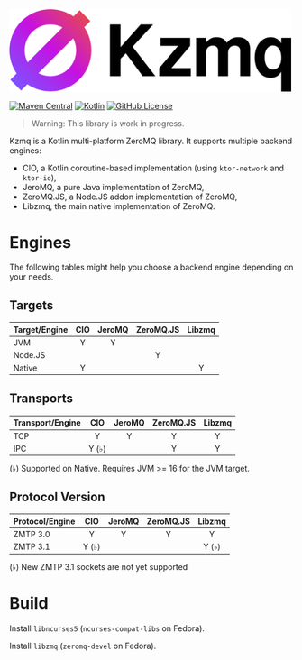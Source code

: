 <img src="https://github.com/ptitjes/kzmq/raw/main/docs/logotype.png" alt="Kzmq" width="500" style="max-width:100%;">

[![Maven Central](https://img.shields.io/maven-central/v/org.zeromq/kzmq)](https://mvnrepository.com/artifact/org.zeromq)
[![Kotlin](https://img.shields.io/badge/kotlin-1.6.21-blue.svg?logo=kotlin)](http://kotlinlang.org)
[![GitHub License](https://img.shields.io/badge/license-Apache%20License%202.0-blue.svg?style=flat)](http://www.apache.org/licenses/LICENSE-2.0)

> Warning: This library is work in progress.

Kzmq is a Kotlin multi-platform ZeroMQ library. It supports multiple backend engines:

- CIO, a Kotlin coroutine-based implementation (using `ktor-network` and `ktor-io`),
- JeroMQ, a pure Java implementation of ZeroMQ,
- ZeroMQ.JS, a Node.JS addon implementation of ZeroMQ,
- Libzmq, the main native implementation of ZeroMQ.

# Engines

The following tables might help you choose a backend engine depending on your needs.

## Targets

| Target/Engine | CIO           | JeroMQ        | ZeroMQ.JS     | Libzmq        |
|---------------|:-------------:|:-------------:|:-------------:|:-------------:|
| JVM           | Y             | Y             |               |               |
| Node.JS       |               |               | Y             |               |
| Native        | Y             |               |               | Y             |

## Transports

| Transport/Engine | CIO           | JeroMQ        | ZeroMQ.JS     | Libzmq        |
|------------------|:-------------:|:-------------:|:-------------:|:-------------:|
| TCP              | Y             | Y             | Y             | Y             |
| IPC              | Y (♭)         |               | Y             | Y             |

(♭) Supported on Native. Requires JVM >= 16 for the JVM target.

## Protocol Version

| Protocol/Engine | CIO           | JeroMQ        | ZeroMQ.JS     | Libzmq        |
|-----------------|:-------------:|:-------------:|:-------------:|:-------------:|
| ZMTP 3.0        | Y             | Y             | Y             | Y             |
| ZMTP 3.1        | Y (♭)         |               |               | Y (♭)         |

(♭) New ZMTP 3.1 sockets are not yet supported

# Build

Install `libncurses5` (`ncurses-compat-libs` on Fedora).

Install `libzmq` (`zeromq-devel` on Fedora).
